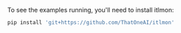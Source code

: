 To see the examples running, you'll need to install itlmon:
```bash
pip install 'git+https://github.com/ThatOneAI/itlmon'
```
